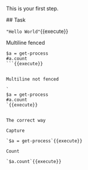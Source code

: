 This is your first step.

## Task


`"Hello World"`{{execute}}

Multiline fenced

```
$a = get-process
#a.count
```{{execute}}


Multiline not fenced

`
$a = get-process
#a.count
`{{execute}}


The correct way

Capture

`$a = get-process`{{execute}}

Count

`$a.count`{{execute}}
